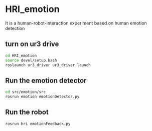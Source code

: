 # HRI_emotion
It is a human-robot-interaction experiment based on human emotion detection

## turn on ur3 drive
``` bash
cd HRI_emotion
source devel/setup.bash
roslaunch ur3_driver ur3_driver.launch
```

## Run the emotion detector
``` bash
cd src/emotion/src
rosrun emotion emotionDetector.py
```

## Run the robot
``` bash
rosrun hri emotionFeedback.py
```

